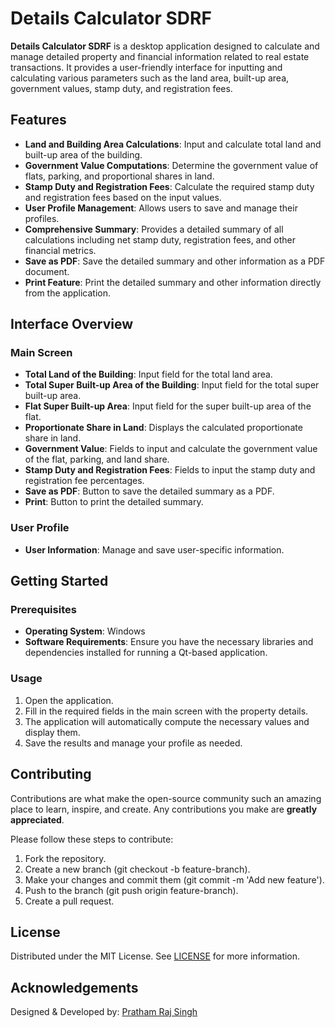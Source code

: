 # Details Calculator SDRF

**Details Calculator SDRF** is a desktop application designed to calculate and manage detailed property and financial information related to real estate transactions. It provides a user-friendly interface for inputting and calculating various parameters such as the land area, built-up area, government values, stamp duty, and registration fees.

## Features

- **Land and Building Area Calculations**: Input and calculate total land and built-up area of the building.
- **Government Value Computations**: Determine the government value of flats, parking, and proportional shares in land.
- **Stamp Duty and Registration Fees**: Calculate the required stamp duty and registration fees based on the input values.
- **User Profile Management**: Allows users to save and manage their profiles.
- **Comprehensive Summary**: Provides a detailed summary of all calculations including net stamp duty, registration fees, and other financial metrics.
- **Save as PDF**: Save the detailed summary and other information as a PDF document.
- **Print Feature**: Print the detailed summary and other information directly from the application.

## Interface Overview

### Main Screen

- **Total Land of the Building**: Input field for the total land area.
- **Total Super Built-up Area of the Building**: Input field for the total super built-up area.
- **Flat Super Built-up Area**: Input field for the super built-up area of the flat.
- **Proportionate Share in Land**: Displays the calculated proportionate share in land.
- **Government Value**: Fields to input and calculate the government value of the flat, parking, and land share.
- **Stamp Duty and Registration Fees**: Fields to input the stamp duty and registration fee percentages.
- **Save as PDF**: Button to save the detailed summary as a PDF.
- **Print**: Button to print the detailed summary.

### User Profile

- **User Information**: Manage and save user-specific information.

## Getting Started

### Prerequisites

- **Operating System**: Windows
- **Software Requirements**: Ensure you have the necessary libraries and dependencies installed for running a Qt-based application.

### Usage

1. Open the application.
2. Fill in the required fields in the main screen with the property details.
3. The application will automatically compute the necessary values and display them.
4. Save the results and manage your profile as needed.

## Contributing

Contributions are what make the open-source community such an amazing place to learn, inspire, and create. Any contributions you make are **greatly appreciated**.

Please follow these steps to contribute:

1. Fork the repository.
2. Create a new branch (git checkout -b feature-branch).
3. Make your changes and commit them (git commit -m 'Add new feature').
4. Push to the branch (git push origin feature-branch).
5. Create a pull request.

## License

Distributed under the MIT License. See [LICENSE](https://github.com/itsprs/Details-Calculator-SDRF/blob/main/LICENSE) for more information.

## Acknowledgements

Designed & Developed by: [Pratham Raj Singh](https://imprs.vercel.app/)
